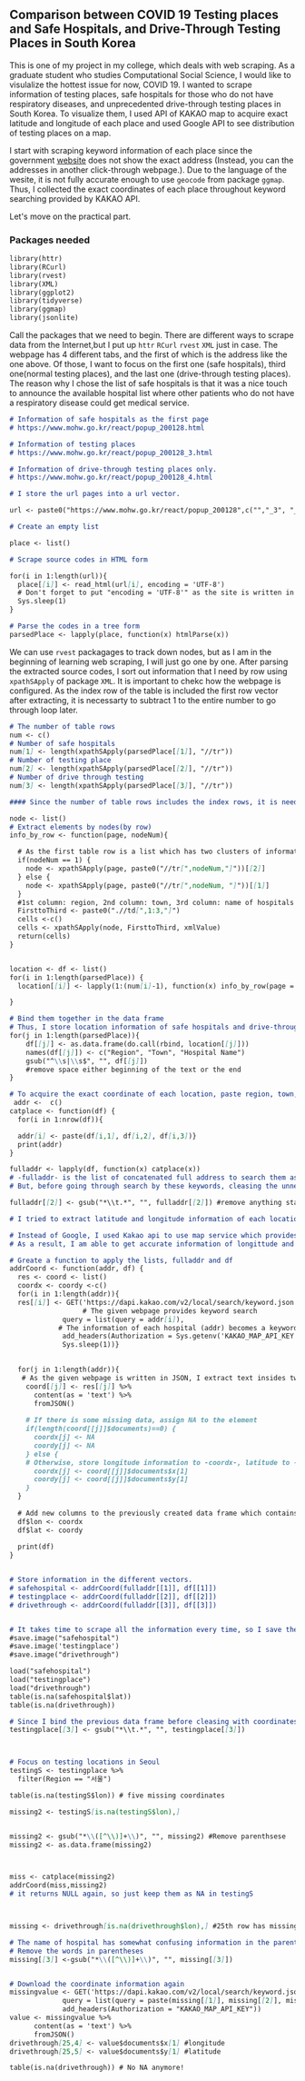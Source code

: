 ## Comparison between COVID 19 Testing places and Safe Hospitals, and Drive-Through Testing Places in South Korea 

This is one of my project in my college, which deals with web scraping. As a graduate student who studies Computational Social Science, I would like to visulalize the hottest issue for now, COVID 19. I wanted to scrape information of testing places, safe hospitals for those who do not have respiratory diseases, and unprecedented drive-through testing places in South Korea. To visualize them, I used API of KAKAO map to acquire exact latitude and longitude of each place and used Google API to see distribution of testing places on a map. 

I start with scraping keyword information of each place since the government [website](https://www.mohw.go.kr/react/popup_200128.html) does not show the exact address (Instead, you can the addresses in another click-through webpage.). Due to the language of the wesite, it is not fully accurate enough to use `geocode` from package `ggmap`. Thus, I collected the exact coordinates of each place throughout keyword searching provided by KAKAO API.

Let's move on the practical part.

### Packages needed

```markdown
library(httr)
library(RCurl)
library(rvest)
library(XML)
library(ggplot2)
library(tidyverse)
library(ggmap)
library(jsonlite)
```
Call the packages that we need to begin. There are different ways to scrape data from the Internet,but I put up `httr` `RCurl` `rvest` `XML` just in case. The webpage has 4 different tabs, and the first of which is the address like the one above. Of those, I want to focus on the first one (safe hospitals), third one(normal testing places), and the last one (drive-through testing places). The reason why I chose the list of safe hospitals is that it was a nice touch to announce the available hospital list where other patients who do not have a respiratory disease could get medical service.


```markdown
# Information of safe hospitals as the first page 
# https://www.mohw.go.kr/react/popup_200128.html

# Information of testing places 
# https://www.mohw.go.kr/react/popup_200128_3.html

# Information of drive-through testing places only.
# https://www.mohw.go.kr/react/popup_200128_4.html

# I store the url pages into a url vector.

url <- paste0("https://www.mohw.go.kr/react/popup_200128",c("","_3", "_4"),".html") 

```

```markdown
# Create an empty list

place <- list()

# Scrape source codes in HTML form

for(i in 1:length(url)){
  place[[i]] <- read_html(url[i], encoding = 'UTF-8') 
  # Don't forget to put "encoding = 'UTF-8'" as the site is written in Korean
  Sys.sleep(1)   
}

# Parse the codes in a tree form
parsedPlace <- lapply(place, function(x) htmlParse(x))
```
We can use `rvest` packagages to track down nodes, but as I am in the beginning of learning web scraping, I will just go one by one. After parsing the extracted source codes, I sort out information that I need by row using `xpathSApply` of package `XML`. It is important to chekc how the webpage is configured. As the index row of the table is included the first row vector after extracting, it is necessarty to subtract 1 to the entire number to go through loop later.    

```markdown
# The number of table rows
num <- c()
# Number of safe hospitals
num[1] <- length(xpathSApply(parsedPlace[[1]], "//tr"))
# Number of testing place
num[2] <- length(xpathSApply(parsedPlace[[2]], "//tr")) 
# Number of drive through testing
num[3] <- length(xpathSApply(parsedPlace[[3]], "//tr")) 

#### Since the number of table rows includes the index rows, it is needed to substract 1 to the numbers later on.
```

```markdown
node <- list()
# Extract elements by nodes(by row)
info_by_row <- function(page, nodeNum){

  # As the first table row is a list which has two clusters of information: one is information of indices and the other one is the first row 
  if(nodeNum == 1) { 
    node <- xpathSApply(page, paste0("//tr[",nodeNum,"]"))[[2]]
  } else {
    node <- xpathSApply(page, paste0("//tr[",nodeNum, "]"))[[1]]
  }
  #1st column: region, 2nd column: town, 3rd column: name of hospitals
  FirsttoThird <- paste0(".//td[",1:3,"]")  
  cells <-c()
  cells <- xpathSApply(node, FirsttoThird, xmlValue) 
  return(cells)
}


location <- df <- list()
for(i in 1:length(parsedPlace)) {
  location[[i]] <- lapply(1:(num[i]-1), function(x) info_by_row(page = parsedPlace[[i]], nodeNum = x))

}

# Bind them together in the data frame
# Thus, I store location information of safe hospitals and drive-through testings in the data frame.
for(j in 1:length(parsedPlace)){
    df[[j]] <- as.data.frame(do.call(rbind, location[[j]]))
    names(df[[j]]) <- c("Region", "Town", "Hospital Name")
    gsub("^\\s|\\s$", "", df[[j]]) 
    #remove space either beginning of the text or the end
}


```

```markdown
# To acquire the exact coordinate of each location, paste region, town, hospital names by row
 addr <-  c()  
catplace <- function(df) {
  for(i in 1:nrow(df)){

  addr[i] <- paste(df[i,1], df[i,2], df[i,3])}
  print(addr)
}

fulladdr <- lapply(df, function(x) catplace(x))
# -fulladdr- is the list of concatenated full address to search them as a one keyword 
# But, before going through search by these keywords, cleasing the unnecessary parts

fulladdr[[2]] <- gsub("*\\t.*", "", fulladdr[[2]]) #remove anything starts with '\t'

# I tried to extract latitude and longitude information of each location from Google using geocode, but the code did not return the exact coordinates as the information of hospital name is written in Korean.   

# Instead of Google, I used Kakao api to use map service which provides more friendly   and accurate information for Korean address. 
# As a result, I am able to get accurate information of longittude and latitude for     geocoding.

# Greate a function to apply the lists, fulladdr and df
addrCoord <- function(addr, df) {
  res <- coord <- list()
  coordx <- coordy <-c()
  for(i in 1:length(addr)){
  res[[i]] <- GET('https://dapi.kakao.com/v2/local/search/keyword.json',
                  # The given webpage provides keyword search 
             query = list(query = addr[i]),
            # The information of each hospital (addr) becomes a keyword to search                   exact coordinates
             add_headers(Authorization = Sys.getenv('KAKAO_MAP_API_KEY')),
             Sys.sleep(1))}

  
  for(j in 1:length(addr)){
   # As the given webpage is written in JSON, I extract text insides two tags using       jsonlite package
    coord[[j]] <- res[[j]] %>% 
      content(as = 'text') %>% 
      fromJSON()
   
    # If there is some missing data, assign NA to the element 
    if(length(coord[[j]]$documents)==0) {
      coordx[j] <- NA
      coordy[j] <- NA
    } else {
    # Otherwise, store longitude information to -coordx-, latitude to -coordy-
      coordx[j] <- coord[[j]]$documents$x[1]
      coordy[j] <- coord[[j]]$documents$y[1]
    }   
  }
  
  # Add new columns to the previously created data frame which contains hospital         information
  df$lon <- coordx
  df$lat <- coordy
  
  print(df)
}


# Store information in the different vectors.
# safehospital <- addrCoord(fulladdr[[1]], df[[1]])
# testingplace <- addrCoord(fulladdr[[2]], df[[2]])
# drivethrough <- addrCoord(fulladdr[[3]], df[[3]])


# It takes time to scrape all the information every time, so I save them in the vectors to recall later.
#save.image("safehospital")
#save.image('testingplace')
#save.image("drivethrough")

load("safehospital")
load("testingplace")
load("drivethrough")
table(is.na(safehospital$lat))
table(is.na(drivethrough))

# Since I bind the previous data frame before cleasing with coordinates, clean it again.
testingplace[[3]] <- gsub("*\\t.*", "", testingplace[[3]])



# Focus on testing locations in Seoul
testingS <- testingplace %>% 
  filter(Region == "서울")

table(is.na(testingS$lon)) # five missing coordinates

missing2 <- testingS[is.na(testingS$lon),] 


missing2 <- gsub("*\\([^\\)]+\\)", "", missing2) #Remove parenthsese 
missing2 <- as.data.frame(missing2)



miss <- catplace(missing2)
addrCoord(miss,missing2) 
# it returns NULL again, so just keep them as NA in testingS 



missing <- drivethrough[is.na(drivethrough$lon),] #25th row has missing values

# The name of hospital has somewhat confusing information in the parentheses.
# Remove the words in parentheses
missing[[3]] <-gsub("*\\([^\\)]+\\)", "", missing[[3]]) 


# Download the coordinate information again 
missingvalue <- GET('https://dapi.kakao.com/v2/local/search/keyword.json',
             query = list(query = paste(missing[[1]], missing[[2]], missing[[3]])),
             add_headers(Authorization = "KAKAO_MAP_API_KEY"))
value <- missingvalue %>% 
      content(as = 'text') %>% 
      fromJSON()
drivethrough[25,4] <- value$documents$x[1] #longitude
drivethrough[25,5] <- value$documents$y[1] #latitude

table(is.na(drivethrough)) # No NA anymore!
```
